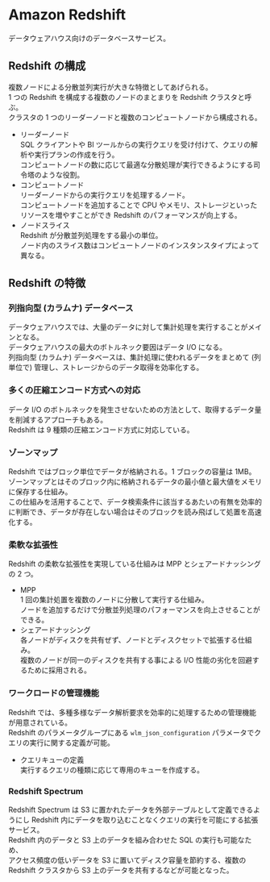 # Amazon Redshift
データウェアハウス向けのデータベースサービス。  

## Redshift の構成
複数ノードによる分散並列実行が大きな特徴としてあげられる。  
1 つの Redshift を構成する複数のノードのまとまりを Redshift クラスタと呼ぶ。  
クラスタの 1 つのリーダーノードと複数のコンピュートノードから構成される。  
- リーダーノード  
  SQL クライアントや BI ツールからの実行クエリを受け付けて、クエリの解析や実行プランの作成を行う。  
  コンピュートノードの数に応じて最適な分散処理が実行できるようにする司令塔のような役割。  
- コンピュートノード  
  リーダーノードからの実行クエリを処理するノード。  
  コンピュートノードを追加することで CPU やメモリ、ストレージといったリソースを増やすことができ Redshift のパフォーマンスが向上する。  
- ノードスライス  
  Redshift が分散並列処理をする最小の単位。  
  ノード内のスライス数はコンピュートノードのインスタンスタイプによって異なる。  

## Redshift の特徴  
### 列指向型 (カラムナ) データベース  
データウェアハウスでは、大量のデータに対して集計処理を実行することがメインとなる。  
データウェアハウスの最大のボトルネック要因はデータ I/O になる。  
列指向型 (カラムナ) データベースは、集計処理に使われるデータをまとめて (列単位で) 管理し、ストレージからのデータ取得を効率化する。  

### 多くの圧縮エンコード方式への対応  
データ I/O のボトルネックを発生させないための方法として、取得するデータ量を削減するアプローチもある。  
Redshift は 9 種類の圧縮エンコード方式に対応している。  

### ゾーンマップ  
Redshift ではブロック単位でデータが格納される。1 ブロックの容量は 1MB。  
ゾーンマップとはそのブロック内に格納されるデータの最小値と最大値をメモリに保存する仕組み。  
この仕組みを活用することで、データ検索条件に該当するあたいの有無を効率的に判断でき、データが存在しない場合はそのブロックを読み飛ばして処置を高速化する。  

### 柔軟な拡張性  
Redshift の柔軟な拡張性を実現している仕組みは MPP とシェアードナッシングの 2 つ。  
- MPP  
  1 回の集計処置を複数のノードに分散して実行する仕組み。  
  ノードを追加するだけで分散並列処理のパフォーマンスを向上させることができる。
- シェアードナッシング  
  各ノードがディスクを共有ぜず、ノードとディスクセットで拡張する仕組み。  
  複数のノードが同一のディスクを共有する事による I/O 性能の劣化を回避するために採用される。  

### ワークロードの管理機能  
Redshift では、多種多様なデータ解析要求を効率的に処理するための管理機能が用意されている。  
Redshift のパラメータグループにある `wlm_json_configuration` パラメータでクエリの実行に関する定義が可能。  

- クエリキューの定義  
  実行するクエリの種類に応じて専用のキューを作成する。  

### Redshift Spectrum  
Redshift Spectrum は S3 に置かれたデータを外部テーブルとして定義できるようにし Redshift 内にデータを取り込むことなくクエリの実行を可能にする拡張サービス。  
Redshift 内のデータと S3 上のデータを組み合わせた SQL の実行も可能なため、  
アクセス頻度の低いデータを S3 に置いてディスク容量を節約する、複数の Redshift クラスタから S3 上のデータを共有するなどが可能となった。  
